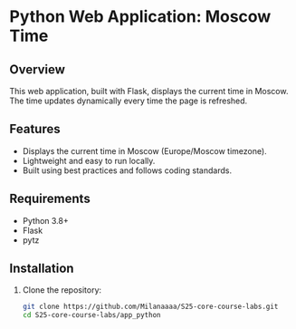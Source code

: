 # Python Web Application: Moscow Time

## Overview
This web application, built with Flask, displays the current time in Moscow. The time updates dynamically every time the page is refreshed.

## Features
- Displays the current time in Moscow (Europe/Moscow timezone).
- Lightweight and easy to run locally.
- Built using best practices and follows coding standards.

## Requirements
- Python 3.8+
- Flask
- pytz

## Installation
1. Clone the repository:
   ```bash
   git clone https://github.com/Milanaaaa/S25-core-course-labs.git
   cd S25-core-course-labs/app_python
